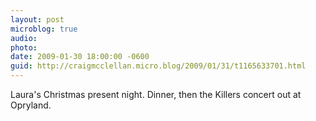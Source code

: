 ```yaml
---
layout: post
microblog: true
audio: 
photo: 
date: 2009-01-30 18:00:00 -0600
guid: http://craigmcclellan.micro.blog/2009/01/31/t1165633701.html
---
```

Laura's Christmas present night. Dinner, then the Killers concert out at Opryland.
